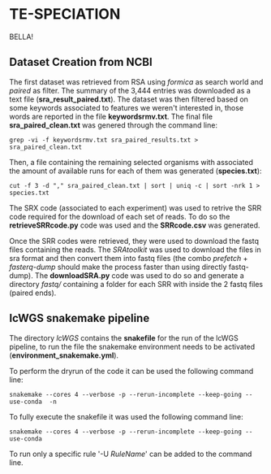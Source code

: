 # TE-SPECIATION
BELLA!
## Dataset Creation from NCBI 

The first dataset was retrieved from RSA using _formica_ as search world and _paired_ as filter. The summary of the 3,444 entries was downloaded as a text file (**sra_result_paired.txt**).
The dataset was then filtered based on some keywords associated to features we weren't interested in, those words are reported in the file **keywordsrmv.txt**.
The final file **sra_paired_clean.txt** was genered through the command line:
```shell
grep -vi -f keywordsrmv.txt sra_paired_results.txt > sra_paired_clean.txt
```
Then, a file containing the remaining selected organisms with associated the amount of available runs for each of them was generated (**species.txt**):
```shell
cut -f 3 -d "," sra_paired_clean.txt | sort | uniq -c | sort -nrk 1 > species.txt
```

The SRX code (associated to each experiment) was used to retrive the SRR code required for the download of each set of reads. To do so
 the **retrieveSRRcode.py** code was used and the **SRRcode.csv** was generated. 

Once the SRR codes were retrieved, they were used to download the fastq files containing the reads.
The _SRAtoolkit_ was used to download the files in sra format and then convert them into fastq files (the combo _prefetch_ + _fasterq-dump_ should
make the process faster than using directly fastq-dump).
The **downloadSRA.py** code was used to do so and generate a directory _fastq/_ containing a folder for each SRR with inside the 2
fastq files (paired ends).

## lcWGS snakemake pipeline

The directory _lcWGS_ contains the **snakefile** for the run of the lcWGS pipeline, to run the file the snakemake environment needs to be activated (**environment_snakemake.yml**).

To perform the dryrun of the code it can be used the following command line:
```shell 
snakemake --cores 4 --verbose -p --rerun-incomplete --keep-going --use-conda  -n
```

To fully execute the snakefile it was used the following command line:
```shell 
snakemake --cores 4 --verbose -p --rerun-incomplete --keep-going --use-conda
```

To run only a specific rule '-U _RuleName_' can be added to the command line.
